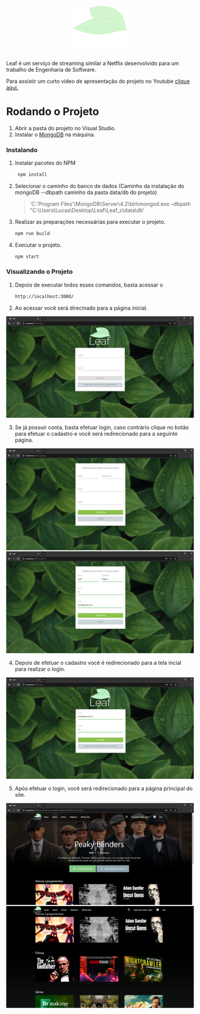 
<p align="center"> <img width="150" src="images-readme/logo.png"/> </p>

Leaf é um serviço de streaming similar a Netflix desenvolvido para um trabalho de Engenharia de Software. 

Para assistir um curto vídeo de apresentação do projeto no Youtube [clique aqui.](https://youtu.be/V8Dy22f9jS4)


# Rodando o Projeto

1. Abrir a pasta do projeto no Visual Studio.
2. Instalar o [MongoDB](https://www.mongodb.com/try/download/community) na máquina.

### Instalando 

1. Instalar pacotes do NPM
   ```sh 
    npm install
   ```
      
2. Selecionar o caminho do banco de dados (Caminho da instalação do mongoDB --dbpath caminho da pasta data/db do projeto)
     
    > 'C:\'Program Files'\MongoDB\Server\4.2\bin\mongod.exe –dbpath "C:\Users\Lucas\Desktop\Leaf\Leaf_c\data\db'
    

3. Realizar as preparações necessárias para executar o projeto.
    ```sh 
    npm run build 
    ```

4. Executar o projeto. 
    ```sh
    npm start
    ```

### Visualizando o Projeto

1. Depois de executar todos esses comandos, basta acessar o

   ```sh
   http://localhost:3000/
   ```
2. Ao acessar você será direcinado para a página inicial.
<img src="images-readme/1.png"/>

3. Se já possuir conta, basta efetuar login, caso contrário clique no botão para efetuar o cadastro e você será redirecionado para a seguinte página. 
<img src="images-readme/2.png"/>

<img src="images-readme/3.png"/>

4. Depois de efetuar o cadastro você é redirecionado para a tela incial para realizar o login. 

<img src="images-readme/4.png"/>

5. Após efetuar o login, você será redirecionado para a página principal do site.

<img src="images-readme/5.png"/>

<img src="images-readme/6.png"/>

